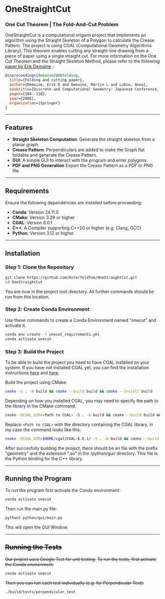  # **OneStraightCut**
### One Cut Theorem | The Fold-And-Cut Problem
OneStraightCut is a computational origami project that implements an algorithm using the Straight Skeleton of a Polygon to calculate the Crease Pattern. The project is using CGAL (Computational Geometry Algorithms Library). This theorem enables cutting any straight-line drawing from a piece of paper using a single straight cut.
For more information on the One Cut Theorem and the Straight Skeleton Method, please refer to the following [paper by Erik Demaine](https://erikdemaine.org/papers/JCDCG98/) :
```BibTeX
@inproceedings{demaine2000folding,
  title={Folding and cutting paper},
  author={Demaine, Erik D and Demaine, Martin L and Lubiw, Anna},
  booktitle={Discrete and Computational Geometry: Japanese Conference, JCDCG’98 Tokyo, Japan, December 9-12, 1998. Revised Papers},
  pages={104--118},
  year={2000},
  organization={Springer}
}
``` 

---

## **Features**
- **Straight Skeleton Computation**: Generate the straight skeleton from a planar graph.
- **Crease Pattern**: Perpendiculars are added to make the Graph flat foldable and generate the Crease Pattern.
- **GUI**: A simple GUI to interact with the program and enter polygons.
- **PDF and PNG Generation** Export the Crease Pattern as a PDF or PNG file.

---

## **Requirements**
Ensure the following dependencies are installed before proceeding:
- **Conda**: Version 24.11.0
- **CMake**: Version 3.29 or higher
- **CGAL**: Version 6.0.1
- **C++**: A Compiler supporting C++20 or higher (e.g. Clang, GCC)
- **Python**: Version 3.12 or higher

---

## **Installation**
### Step 1: Clone the Repository
```bash
git clone https://github.com/OsterfeldTom/OneStraightCut.git
cd OneStraightCut
```
You are now in the project root directory. All further commands should be run from this location.

### Step 2: Create Conda Environment
Use these commands to create a Conda Environment named "onecut" and activate it.
```bash
conda env create -f onecut_requirements.yml
conda activate onecut
```

### Step 3: Build the Project
To be able to build the project you need to have CGAL installed on your system. If you have not installed CGAL yet, you can find the installation instructions [here](https://doc.cgal.org/latest/Manual/usage.html#title4) and [here](https://doc.cgal.org/latest/Manual/installation.html).

Build the project using CMake:
```bash
cmake -S . -B build && cmake --build build && cmake --install build
```
Depending on how you installed CGAL, you may need to specify the path to the library in the CMake command.
```bash
cmake -DCGAL_DIR=<Path to CGAL> -S . -B build && cmake --build build && cmake --install build
```
Replace `<Path to CGAL>` with the directory containing the CGAL library, in my case the command looks like this:
```bash
cmake -DCGAL_DIR=$HOME/cgal/CGAL-6.0.1/ -S . -B build && cmake --build build && cmake --install build
```
After succesfully building the project, there should be an file with the prefix "geometry" and the extension ".so" in the /python/gui/ directory. This file is the Python binding for the C++ library.

---

## **Running the Program**
To run the program first activate the Conda environment:
```bash
conda activate onecut
```
Then run the main.py file:
```bash
python3 python/gui/main.py
```
This will open the GUI Window.

---

## **~~Running the Tests~~**
~~Our project uses Google Test for unit testing.~~
~~To run the tests, first activate the Conda environment:~~
```bash
conda activate onecut
```
~~Then you can run each test individually (e.g. for Perpendicular Test):~~
```bash
./build/tests/perpendicular_test
```

